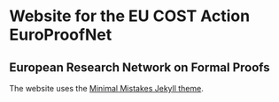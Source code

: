 # Website for the EU COST Action EuroProofNet
## European Research Network on Formal Proofs

The website uses the [Minimal Mistakes Jekyll theme](https://github.com/mmistakes/minimal-mistakes).
